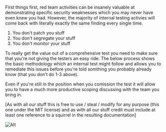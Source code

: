 First things first, red team activities can be insanely valuable at demonstrating specific security weaknesses which you may never have even knew you had. However, the majority of internal testing activies will come back with literally exactly the same finding every single time. 

1) You don't patch you stuff
2) You don't segregate your stuff
3) You don't monitor your stuff

To really get the value out of a comprehensive test you need to make sure that you're not giving the testers an easy ride. The below process shows the basic methodology which an internal test might follow and allows you to remediate this issues before you're told somthing you probably already know (that you don't do 1-3 above). 

Even if you're still in the position when you comission the test it will allow you to have a much more productive scoping discussing with the team you bring in.

[As with all our stuff this is free to use / steal / modify for any purpose (this one under the MIT license) and as with all our stuff credit must include at least one reference to a squirrel in the resulting documentation]

![Alt](https://github.com/blackhatsquirrel/doyouneedapentest/blob/master/doyouneedaredteam/pictures/redteamprocesstree.png)
